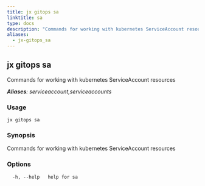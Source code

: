 ```yaml
---
title: jx gitops sa
linktitle: sa
type: docs
description: "Commands for working with kubernetes ServiceAccount resources ***Aliases**: serviceaccount,serviceaccounts*"
aliases:
  - jx-gitops_sa
---
```


## jx gitops sa

Commands for working with kubernetes ServiceAccount resources

***Aliases**: serviceaccount,serviceaccounts*

### Usage

```
jx gitops sa
```

### Synopsis

Commands for working with kubernetes ServiceAccount resources

### Options

```
  -h, --help   help for sa
```


